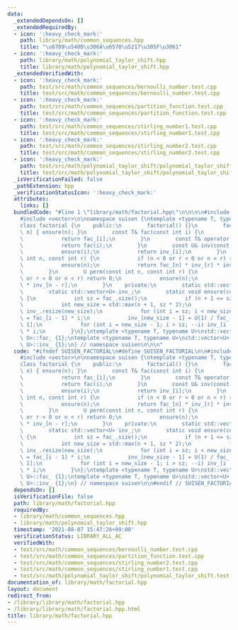 ```yaml
---
data:
  _extendedDependsOn: []
  _extendedRequiredBy:
  - icon: ':heavy_check_mark:'
    path: library/math/common_sequences.hpp
    title: "\u6709\u540D\u306A\u6570\u5217\u305F\u3061"
  - icon: ':heavy_check_mark:'
    path: library/math/polynomial_taylor_shift.hpp
    title: library/math/polynomial_taylor_shift.hpp
  _extendedVerifiedWith:
  - icon: ':heavy_check_mark:'
    path: test/src/math/common_sequences/bernoulli_number.test.cpp
    title: test/src/math/common_sequences/bernoulli_number.test.cpp
  - icon: ':heavy_check_mark:'
    path: test/src/math/common_sequences/partition_function.test.cpp
    title: test/src/math/common_sequences/partition_function.test.cpp
  - icon: ':heavy_check_mark:'
    path: test/src/math/common_sequences/stirling_number1.test.cpp
    title: test/src/math/common_sequences/stirling_number1.test.cpp
  - icon: ':heavy_check_mark:'
    path: test/src/math/common_sequences/stirling_number2.test.cpp
    title: test/src/math/common_sequences/stirling_number2.test.cpp
  - icon: ':heavy_check_mark:'
    path: test/src/math/polynomial_taylor_shift/polynomial_taylor_shift.test.cpp
    title: test/src/math/polynomial_taylor_shift/polynomial_taylor_shift.test.cpp
  _isVerificationFailed: false
  _pathExtension: hpp
  _verificationStatusIcon: ':heavy_check_mark:'
  attributes:
    links: []
  bundledCode: "#line 1 \"library/math/factorial.hpp\"\n\n\n\n#include <cassert>\n\
    #include <vector>\n\nnamespace suisen {\ntemplate <typename T, typename U = T>\n\
    class factorial {\n    public:\n        factorial() {}\n        factorial(int\
    \ n) { ensure(n); }\n        const T& fac(const int i) {\n            ensure(i);\n\
    \            return fac_[i];\n        }\n        const T& operator()(int i) {\n\
    \            return fac(i);\n        }\n        const U& inv(const int i) {\n\
    \            ensure(i);\n            return inv_[i];\n        }\n        U binom(const\
    \ int n, const int r) {\n            if (n < 0 or r < 0 or n < r) return 0;\n\
    \            ensure(n);\n            return fac_[n] * inv_[r] * inv_[n - r];\n\
    \        }\n        U perm(const int n, const int r) {\n            if (n < 0\
    \ or r < 0 or n < r) return 0;\n            ensure(n);\n            return fac_[n]\
    \ * inv_[n - r];\n        }\n    private:\n        static std::vector<T> fac_;\n\
    \        static std::vector<U> inv_;\n        static void ensure(const int n)\
    \ {\n            int sz = fac_.size();\n            if (n + 1 <= sz) return;\n\
    \            int new_size = std::max(n + 1, sz * 2);\n            fac_.resize(new_size),\
    \ inv_.resize(new_size);\n            for (int i = sz; i < new_size; ++i) fac_[i]\
    \ = fac_[i - 1] * i;\n            inv_[new_size - 1] = U(1) / fac_[new_size -\
    \ 1];\n            for (int i = new_size - 1; i > sz; --i) inv_[i - 1] = inv_[i]\
    \ * i;\n        }\n};\ntemplate <typename T, typename U>\nstd::vector<T> factorial<T,\
    \ U>::fac_ {1};\ntemplate <typename T, typename U>\nstd::vector<U> factorial<T,\
    \ U>::inv_ {1};\n} // namespace suisen\n\n\n"
  code: "#ifndef SUISEN_FACTORIAL\n#define SUISEN_FACTORIAL\n\n#include <cassert>\n\
    #include <vector>\n\nnamespace suisen {\ntemplate <typename T, typename U = T>\n\
    class factorial {\n    public:\n        factorial() {}\n        factorial(int\
    \ n) { ensure(n); }\n        const T& fac(const int i) {\n            ensure(i);\n\
    \            return fac_[i];\n        }\n        const T& operator()(int i) {\n\
    \            return fac(i);\n        }\n        const U& inv(const int i) {\n\
    \            ensure(i);\n            return inv_[i];\n        }\n        U binom(const\
    \ int n, const int r) {\n            if (n < 0 or r < 0 or n < r) return 0;\n\
    \            ensure(n);\n            return fac_[n] * inv_[r] * inv_[n - r];\n\
    \        }\n        U perm(const int n, const int r) {\n            if (n < 0\
    \ or r < 0 or n < r) return 0;\n            ensure(n);\n            return fac_[n]\
    \ * inv_[n - r];\n        }\n    private:\n        static std::vector<T> fac_;\n\
    \        static std::vector<U> inv_;\n        static void ensure(const int n)\
    \ {\n            int sz = fac_.size();\n            if (n + 1 <= sz) return;\n\
    \            int new_size = std::max(n + 1, sz * 2);\n            fac_.resize(new_size),\
    \ inv_.resize(new_size);\n            for (int i = sz; i < new_size; ++i) fac_[i]\
    \ = fac_[i - 1] * i;\n            inv_[new_size - 1] = U(1) / fac_[new_size -\
    \ 1];\n            for (int i = new_size - 1; i > sz; --i) inv_[i - 1] = inv_[i]\
    \ * i;\n        }\n};\ntemplate <typename T, typename U>\nstd::vector<T> factorial<T,\
    \ U>::fac_ {1};\ntemplate <typename T, typename U>\nstd::vector<U> factorial<T,\
    \ U>::inv_ {1};\n} // namespace suisen\n\n#endif // SUISEN_FACTORIAL\n"
  dependsOn: []
  isVerificationFile: false
  path: library/math/factorial.hpp
  requiredBy:
  - library/math/common_sequences.hpp
  - library/math/polynomial_taylor_shift.hpp
  timestamp: '2021-08-07 15:47:26+09:00'
  verificationStatus: LIBRARY_ALL_AC
  verifiedWith:
  - test/src/math/common_sequences/bernoulli_number.test.cpp
  - test/src/math/common_sequences/partition_function.test.cpp
  - test/src/math/common_sequences/stirling_number2.test.cpp
  - test/src/math/common_sequences/stirling_number1.test.cpp
  - test/src/math/polynomial_taylor_shift/polynomial_taylor_shift.test.cpp
documentation_of: library/math/factorial.hpp
layout: document
redirect_from:
- /library/library/math/factorial.hpp
- /library/library/math/factorial.hpp.html
title: library/math/factorial.hpp
---
```

